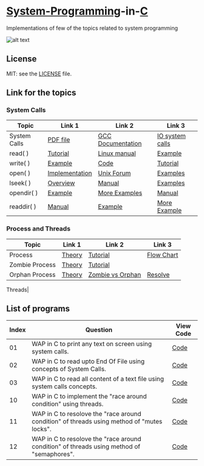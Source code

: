 # [System-Programming](https://en.wikipedia.org/wiki/System_programming)-in-[C](https://en.wikipedia.org/wiki/C_(programming_language))
Implementations of few of the topics related to system programming  

![alt text](https://www.geeksforgeeks.org/wp-content/uploads/Clanguage-768x256.png) 


## License
MIT: see the [LICENSE](https://github.com/yogeshCt3/System-Programming-in-C/blob/master/LICENSE) file.


## Link for the topics   
   
### System Calls
Topic |Link 1|Link 2|Link 3|
------|------|------|------| 
System Calls|[PDF file](https://www.cs.cmu.edu/~guna/15-123S11/Lectures/Lecture24.pdf)|[GCC Documentation](https://www.gnu.org/software/libc/manual/html_node/System-Calls.html)|[IO system calls](https://www.geeksforgeeks.org/input-output-system-calls-c-create-open-close-read-write/)
read( )|[Tutorial](http://www.tutorialspoint.com/unix_system_calls/read.htm)|[Linux manual](http://man7.org/linux/man-pages/man2/read.2.html)|[Example](http://codewiki.wikidot.com/c:system-calls:read)
write( )|[Example](http://codewiki.wikidot.com/c:system-calls:write)|[Code](https://stackoverflow.com/questions/46116764/how-to-use-the-write-system-call-in-c)|[Tutorial](http://www.tutorialspoint.com/unix_system_calls/write.htm)
open( )|[Implementation](https://0xax.gitbooks.io/linux-insides/SysCall/linux-syscall-5.html)|[Unix Forum](https://www.unix.com/programming/182339-open-system-call-c.html)|[Examples](http://codewiki.wikidot.com/c:system-calls:open)
lseek( )|[Overview](https://www.geeksforgeeks.org/lseek-in-c-to-read-the-alternate-nth-byte-and-write-it-in-another-file/)|[Manual](http://manpagesfr.free.fr/man/man2/lseek.2.html)|[Examples](http://codewiki.wikidot.com/c:system-calls:lseek)
opendir( )|[Example](http://www.qnx.com/developers/docs/6.5.0SP1.update/com.qnx.doc.neutrino_lib_ref/o/opendir.html)|[More Examples](https://stackoverflow.com/questions/3554120/open-directory-using-c)|[Manual](http://pubs.opengroup.org/onlinepubs/009604599/functions/opendir.html)
readdir( )|[Manual](http://man7.org/linux/man-pages/man3/readdir.3.html)|[Example](https://stackoverflow.com/questions/20265328/readdir-beginning-with-dots-instead-of-files/20265398)|[More Example](https://stackoverflow.com/questions/20265328/readdir-beginning-with-dots-instead-of-files/20265398)   
    
### Process and Threads

Topic|Link 1|Link 2|Link 3|
-----|------|------|------|
Process|[Theory](https://en.wikipedia.org/wiki/Process_(computing))|[Tutorial](https://www.tutorialspoint.com/operating_system/os_processes.htm)|[Flow Chart](https://www.studytonight.com/operating-system/operating-system-processes)
Zombie Process|[Theory](https://en.wikipedia.org/wiki/Zombie_process)|[Tutorial](https://www.tutorialspoint.com/what-is-zombie-process-in-linux)|
Orphan Process|[Theory](https://en.wikipedia.org/wiki/Orphan_process)|[Zombie vs Orphan](https://www.gmarik.info/blog/2012/orphan-vs-zombie-vs-daemon-processes/)|[Resolve](http://linuxg.net/what-are-zombie-and-orphan-processes-and-how-to-kill-them/)

Threads|


## List of programs



Index | Question | View Code|
------|----------|----------|
01|WAP in C to print any text on screen using system calls.|[Code](https://github.com/yogeshCt3/System-Programming-in-C/blob/master/01%20-%20Write%20on%20console.c)    
02|WAP in C to read upto End Of File using concepts of System Calls.|[Code](https://github.com/yogeshCt3/System-Programming-in-C/blob/master/02%20-%20Read%20upto%20EOF.c)
03|WAP in C to read all content of a text file using system calls concepts.|[Code](https://github.com/yogeshCt3/System-Programming-in-C/blob/master/03%20-%20Read%20all%20content%20of%20a%20file.c)
10|WAP in C to implement the "race around condition" using threads.|[Code](https://github.com/yogeshCt3/System-Programming-in-C/blob/master/10%20-%20Race%20Around%20Condition.c)  
11|WAP in C to resolove the "race around condition" of threads using method of "mutes locks".|[Code](https://github.com/yogeshCt3/System-Programming-in-C/blob/master/11%20-%20RAC%20reslove%20using%20mutex%20locks.c)
12|WAP in C to resolove the "race around condition" of threads using method of "semaphores".|[Code](https://github.com/yogeshCt3/System-Programming-in-C/blob/master/12%20-%20RAC%20resolve%20using%20the%20semaphores.c)
